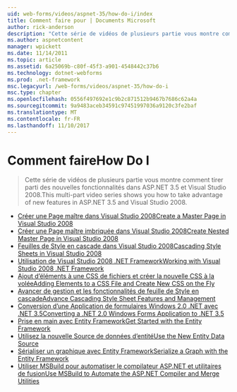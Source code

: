 ```yaml
---
uid: web-forms/videos/aspnet-35/how-do-i/index
title: Comment faire pour | Documents Microsoft
author: rick-anderson
description: "Cette série de vidéos de plusieurs partie vous montre comment tirer parti des nouvelles fonctionnalités dans ASP.NET 3.5 et Visual Studio 2008."
ms.author: aspnetcontent
manager: wpickett
ms.date: 11/14/2011
ms.topic: article
ms.assetid: 6a25069b-c80f-45f3-a901-4548442c37b6
ms.technology: dotnet-webforms
ms.prod: .net-framework
msc.legacyurl: /web-forms/videos/aspnet-35/how-do-i
msc.type: chapter
ms.openlocfilehash: 0556f497692e1c9b2c871512b9467b7686c62a4a
ms.sourcegitcommit: 9a9483aceb34591c97451997036a9120c3fe2baf
ms.translationtype: MT
ms.contentlocale: fr-FR
ms.lasthandoff: 11/10/2017
---
```

<a name="how-do-i"></a><span data-ttu-id="3b477-103">Comment faire</span><span class="sxs-lookup"><span data-stu-id="3b477-103">How Do I</span></span>
====================
> <span data-ttu-id="3b477-104">Cette série de vidéos de plusieurs partie vous montre comment tirer parti des nouvelles fonctionnalités dans ASP.NET 3.5 et Visual Studio 2008.</span><span class="sxs-lookup"><span data-stu-id="3b477-104">This multi-part video series shows you how to take advantage of new features in ASP.NET 3.5 and Visual Studio 2008.</span></span>


- [<span data-ttu-id="3b477-105">Créer une Page maître dans Visual Studio 2008</span><span class="sxs-lookup"><span data-stu-id="3b477-105">Create a Master Page in Visual Studio 2008</span></span>](how-do-i-create-a-master-page-in-visual-studio-2008.md)
- [<span data-ttu-id="3b477-106">Créer une Page maître imbriquée dans Visual Studio 2008</span><span class="sxs-lookup"><span data-stu-id="3b477-106">Create Nested Master Page in Visual Studio 2008</span></span>](how-do-i-create-nested-master-page-in-visual-studio-2008.md)
- [<span data-ttu-id="3b477-107">Feuilles de Style en cascade dans Visual Studio 2008</span><span class="sxs-lookup"><span data-stu-id="3b477-107">Cascading Style Sheets in Visual Studio 2008</span></span>](how-do-i-cascading-style-sheets-in-visual-studio-2008.md)
- [<span data-ttu-id="3b477-108">Utilisation de Visual Studio 2008 .NET Framework</span><span class="sxs-lookup"><span data-stu-id="3b477-108">Working with Visual Studio 2008 .NET Framework</span></span>](how-do-i-working-with-visual-studio-2008-net-framework.md)
- [<span data-ttu-id="3b477-109">Ajout d’éléments à une CSS de fichiers et créer la nouvelle CSS à la volée</span><span class="sxs-lookup"><span data-stu-id="3b477-109">Adding Elements to a CSS File and Create New CSS on the Fly</span></span>](how-do-i-adding-elements-to-a-css-file-and-create-new-css-on-the-fly.md)
- [<span data-ttu-id="3b477-110">Avancer de gestion et les fonctionnalités de feuille de Style en cascade</span><span class="sxs-lookup"><span data-stu-id="3b477-110">Advance Cascading Style Sheet Features and Management</span></span>](how-do-i-advance-cascading-style-sheet-features-and-management.md)
- [<span data-ttu-id="3b477-111">Conversion d’une Application de formulaires Windows 2.0 .NET avec .NET 3.5</span><span class="sxs-lookup"><span data-stu-id="3b477-111">Converting a .NET 2.0 Windows Forms Application to .NET 3.5</span></span>](how-do-i-converting-a-net-20-windows-forms-application-to-net-35.md)
- [<span data-ttu-id="3b477-112">Prise en main avec Entity Framework</span><span class="sxs-lookup"><span data-stu-id="3b477-112">Get Started with the Entity Framework</span></span>](how-do-i-get-started-with-the-entity-framework.md)
- [<span data-ttu-id="3b477-113">Utilisez la nouvelle Source de données d’entité</span><span class="sxs-lookup"><span data-stu-id="3b477-113">Use the New Entity Data Source</span></span>](how-do-i-use-the-new-entity-data-source.md)
- [<span data-ttu-id="3b477-114">Sérialiser un graphique avec Entity Framework</span><span class="sxs-lookup"><span data-stu-id="3b477-114">Serialize a Graph with the Entity Framework</span></span>](how-do-i-serialize-a-graph-with-the-entity-framework.md)
- [<span data-ttu-id="3b477-115">Utiliser MSBuild pour automatiser le compilateur ASP.NET et utilitaires de fusion</span><span class="sxs-lookup"><span data-stu-id="3b477-115">Use MSBuild to Automate the ASP.NET Compiler and Merge Utilities</span></span>](how-do-i-use-msbuild-to-automate-the-aspnet-compiler-and-merge-utilities.md)
